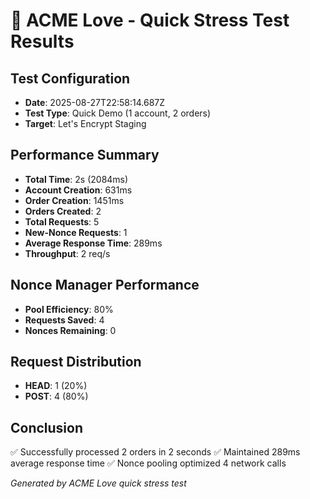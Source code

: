 # 🚀 ACME Love - Quick Stress Test Results

## Test Configuration

- **Date**: 2025-08-27T22:58:14.687Z
- **Test Type**: Quick Demo (1 account, 2 orders)
- **Target**: Let's Encrypt Staging

## Performance Summary

- **Total Time**: 2s (2084ms)
- **Account Creation**: 631ms
- **Order Creation**: 1451ms
- **Orders Created**: 2
- **Total Requests**: 5
- **New-Nonce Requests**: 1
- **Average Response Time**: 289ms
- **Throughput**: 2 req/s

## Nonce Manager Performance

- **Pool Efficiency**: 80%
- **Requests Saved**: 4
- **Nonces Remaining**: 0

## Request Distribution

- **HEAD**: 1 (20%)
- **POST**: 4 (80%)

## Conclusion

✅ Successfully processed 2 orders in 2 seconds
✅ Maintained 289ms average response time
✅ Nonce pooling optimized 4 network calls

_Generated by ACME Love quick stress test_
